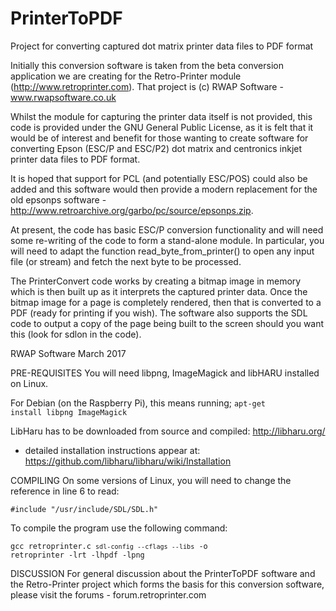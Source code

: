 # PrinterToPDF
Project for converting captured dot matrix printer data files to PDF format

Initially this conversion software is taken from the beta conversion application we are creating for the Retro-Printer module (http://www.retroprinter.com).  That project is (c) RWAP Software - www.rwapsoftware.co.uk

Whilst the module for capturing the printer data itself is not provided, this code is provided under the GNU General Public License, as it is felt that it would be of interest and benefit for those wanting to create software for converting Epson (ESC/P and ESC/P2) dot matrix and centronics inkjet printer data files to PDF format.

It is hoped that support for PCL (and potentially ESC/POS) could also be added and this software would then provide a modern replacement for the old epsonps software - http://www.retroarchive.org/garbo/pc/source/epsonps.zip.

At present, the code has basic ESC/P conversion functionality and will need some re-writing of the code to form a stand-alone module.  In particular, you will need to adapt the function read_byte_from_printer() to open any input file (or stream) and fetch the next byte to be processed.

The PrinterConvert code works by creating a bitmap image in memory which is then built up as it interprets the captured printer data.  Once the bitmap image for a page is completely rendered, then that is converted to a PDF (ready for printing if you wish). The software also supports the SDL code to output a copy of the page being built to the screen should you want this (look for sdlon in the code).

RWAP Software
March 2017

PRE-REQUISITES
You will need libpng, ImageMagick and libHARU installed on Linux. 

For Debian (on the Raspberry Pi), this means running;
<code>apt-get install libpng ImageMagick</code>

LibHaru has to be downloaded from source and compiled:
http://libharu.org/
- detailed installation instructions appear at: https://github.com/libharu/libharu/wiki/Installation


COMPILING
On some versions of Linux, you will need to change the reference in line 6 to read:

<code>#include "/usr/include/SDL/SDL.h"</code>

To compile the program use the following command:

<code>gcc retroprinter.c `sdl-config --cflags --libs` -o retroprinter -lrt -lhpdf -lpng</code>


DISCUSSION
For general discussion about the PrinterToPDF software and the Retro-Printer project which forms the basis for this conversion software, please visit the forums - forum.retroprinter.com
